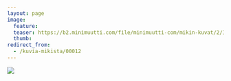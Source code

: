 ```yaml
---
layout: page
image:
  feature:
  teaser: https://b2.minimuutti.com/file/minimuutti-com/mikin-kuvat/2/IMG17668-245px.jpg
  thumb:
redirect_from:
  - /kuvia-mikista/00012
---
```


![](https://b2.minimuutti.com/file/minimuutti-com/mikin-kuvat/2/IMG17668-800px.jpg)
